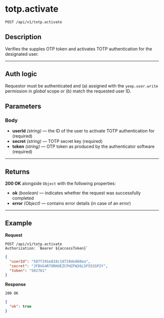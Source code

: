 # totp.activate

`POST /api/v1/totp.activate`

## Description

Verifies the supples OTP token and activates TOTP authentication for the designated user.

---

## Auth logic

Requestor must be authenticated and (a) assigned with the `yeep.user.write` permission in _global_ scope or (b) match the requested user ID.

## Parameters

### Body

- **userId** _(string)_ — the ID of the user to activate TOTP authentication for (required)
- **secret** _(string)_ — TOTP secret key (required)
- **token** _(string)_ — OTP token as produced by the authenticator software (required)

---

## Returns

**200 OK** alongside `Object` with the following properties:

- **ok** _(boolean)_ — indicates whether the request was successfully completed
- **error** _(Object)_ — contains error details (in case of an error)

---

## Example

**Request**

```
POST /api/v1/totp.activate
Authorization: `Bearer ${accessToken}`
```

```json
{
  "userId": "507f191e810c19729de860ea",
  "secret": "JFBVG4R7ORKHEZCFHZFW26L5F55SSP2Y",
  "token": "582761"
}
```

**Response**

`200 OK`

```json
{
  "ok": true
}
```
